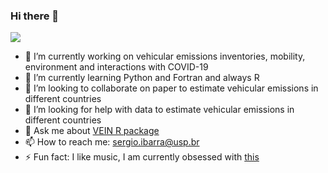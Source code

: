 ### Hi there 👋

<!--
**ibarraespinosa/ibarraespinosa** is a ✨ _special_ ✨ repository because its `README.md` (this file) appears on your GitHub profile.

-->

![](https://raw.githubusercontent.com/atmoschem/vein/master/man/figures/logo.png)

- 🔭 I’m currently working on vehicular emissions inventories, mobility, environment and interactions with COVID-19
- 🌱 I’m currently learning Python and Fortran and always R
- 👯 I’m looking to collaborate on paper to estimate vehicular emissions in different countries
- 🤔 I’m looking for help with data to estimate vehicular  emissions in different countries
- 💬 Ask me about [VEIN R package](https://github.com/atmoschem/vein)
- 📫 How to reach me: sergio.ibarra@usp.br
- ⚡ Fun fact: I like music, I am currently obsessed with [this](https://www.youtube.com/watch?v=hKo6mXkh-LM)

